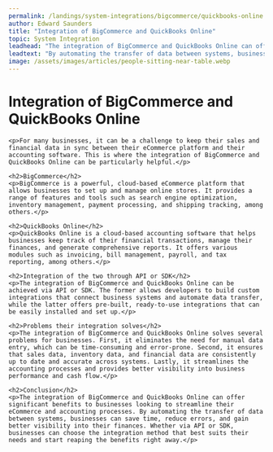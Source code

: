 ```yaml
---
permalink: /landings/system-integrations/bigcommerce/quickbooks-online
author: Edward Saunders
title: "Integration of BigCommerce and QuickBooks Online"
topic: System Integration
leadhead: "The integration of BigCommerce and QuickBooks Online can offer significant benefits to businesses looking to streamline their eCommerce and accounting processes"
leadtext: "By automating the transfer of data between systems, businesses can save time, reduce errors, and gain better visibility into their finances. Whether via API or SDK, businesses can choose the integration method that best suits their needs and start reaping the benefits right away."
image: /assets/images/articles/people-sitting-near-table.webp
---
```

<div class="arttext">    <h1>Integration of BigCommerce and QuickBooks Online</h1>
    
	<p>For many businesses, it can be a challenge to keep their sales and financial data in sync between their eCommerce platform and their accounting software. This is where the integration of BigCommerce and QuickBooks Online can be particularly helpful.</p>
	
    <h2>BigCommerce</h2>
    <p>BigCommerce is a powerful, cloud-based eCommerce platform that allows businesses to set up and manage online stores. It provides a range of features and tools such as search engine optimization, inventory management, payment processing, and shipping tracking, among others.</p>
    
    <h2>QuickBooks Online</h2>
    <p>QuickBooks Online is a cloud-based accounting software that helps businesses keep track of their financial transactions, manage their finances, and generate comprehensive reports. It offers various modules such as invoicing, bill management, payroll, and tax reporting, among others.</p>
    
    <h2>Integration of the two through API or SDK</h2>
    <p>The integration of BigCommerce and QuickBooks Online can be achieved via API or SDK. The former allows developers to build custom integrations that connect business systems and automate data transfer, while the latter offers pre-built, ready-to-use integrations that can be easily installed and set up.</p>

    <h2>Problems their integration solves</h2>
    <p>The integration of BigCommerce and QuickBooks Online solves several problems for businesses. First, it eliminates the need for manual data entry, which can be time-consuming and error-prone. Second, it ensures that sales data, inventory data, and financial data are consistently up to date and accurate across systems. Lastly, it streamlines the accounting processes and provides better visibility into business performance and cash flow.</p>

    <h2>Conclusion</h2>
    <p>The integration of BigCommerce and QuickBooks Online can offer significant benefits to businesses looking to streamline their eCommerce and accounting processes. By automating the transfer of data between systems, businesses can save time, reduce errors, and gain better visibility into their finances. Whether via API or SDK, businesses can choose the integration method that best suits their needs and start reaping the benefits right away.</p>

</div>